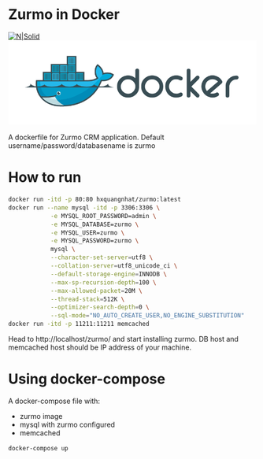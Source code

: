 # Zurmo in Docker
[![N|Solid](http://zurmo.org/wp-content/themes/Zurmo/images/Zurmo-logo.png)](https://www.zurmo.org)
[![N|Solid](https://github.com/docker/docker/raw/master/docs/static_files/docker-logo-compressed.png)](https://www.docker.com)


A dockerfile for Zurmo CRM application.
Default username/password/databasename is zurmo
# How to run
```bash
docker run -itd -p 80:80 hxquangnhat/zurmo:latest
docker run --name mysql -itd -p 3306:3306 \
            -e MYSQL_ROOT_PASSWORD=admin \
            -e MYSQL_DATABASE=zurmo \
            -e MYSQL_USER=zurmo \
            -e MYSQL_PASSWORD=zurmo \
            mysql \
            --character-set-server=utf8 \
            --collation-server=utf8_unicode_ci \
            --default-storage-engine=INNODB \
            --max-sp-recursion-depth=100 \
            --max-allowed-packet=20M \
            --thread-stack=512K \
            --optimizer-search-depth=0 \
            --sql-mode="NO_AUTO_CREATE_USER,NO_ENGINE_SUBSTITUTION"
docker run -itd -p 11211:11211 memcached
```
Head to http://localhost/zurmo/ and start installing zurmo. DB host and memcached host should be IP address of your machine.
# Using docker-compose
A docker-compose file with:
- zurmo image
- mysql with zurmo configured
- memcached
```bash
docker-compose up
```
